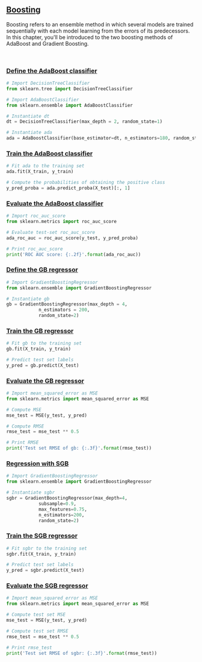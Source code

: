 ## [Boosting](https://campus.datacamp.com/courses/machine-learning-with-tree-based-models-in-python/boosting)

Boosting refers to an ensemble method in which several models are trained sequentially with each model learning from the errors of its predecessors. In this chapter, you'll be introduced to the two boosting methods of AdaBoost and Gradient Boosting.

<br>

### [Define the AdaBoost classifier](https://campus.datacamp.com/courses/machine-learning-with-tree-based-models-in-python/boosting?ex=2)

```Python
# Import DecisionTreeClassifier
from sklearn.tree import DecisionTreeClassifier

# Import AdaBoostClassifier
from sklearn.ensemble import AdaBoostClassifier

# Instantiate dt
dt = DecisionTreeClassifier(max_depth = 2, random_state=1)

# Instantiate ada
ada = AdaBoostClassifier(base_estimator=dt, n_estimators=180, random_state=1)
```

### [Train the AdaBoost classifier](https://campus.datacamp.com/courses/machine-learning-with-tree-based-models-in-python/boosting?ex=3)

```Python
# Fit ada to the training set
ada.fit(X_train, y_train)

# Compute the probabilities of obtaining the positive class
y_pred_proba = ada.predict_proba(X_test)[:, 1]
```

### [Evaluate the AdaBoost classifier](https://campus.datacamp.com/courses/machine-learning-with-tree-based-models-in-python/boosting?ex=4)

```Python
# Import roc_auc_score
from sklearn.metrics import roc_auc_score

# Evaluate test-set roc_auc_score
ada_roc_auc = roc_auc_score(y_test, y_pred_proba)

# Print roc_auc_score
print('ROC AUC score: {:.2f}'.format(ada_roc_auc))
```

### [Define the GB regressor](https://campus.datacamp.com/courses/machine-learning-with-tree-based-models-in-python/boosting?ex=6)

```Python
# Import GradientBoostingRegressor
from sklearn.ensemble import GradientBoostingRegressor 

# Instantiate gb
gb = GradientBoostingRegressor(max_depth = 4, 
            n_estimators = 200,
            random_state=2)
```

### [Train the GB regressor](https://campus.datacamp.com/courses/machine-learning-with-tree-based-models-in-python/boosting?ex=7)

```Python
# Fit gb to the training set
gb.fit(X_train, y_train)

# Predict test set labels
y_pred = gb.predict(X_test)
```

### [Evaluate the GB regressor](https://campus.datacamp.com/courses/machine-learning-with-tree-based-models-in-python/boosting?ex=8)

```Python
# Import mean_squared_error as MSE
from sklearn.metrics import mean_squared_error as MSE

# Compute MSE
mse_test = MSE(y_test, y_pred)

# Compute RMSE
rmse_test = mse_test ** 0.5

# Print RMSE
print('Test set RMSE of gb: {:.3f}'.format(rmse_test))
```

### [Regression with SGB](https://campus.datacamp.com/courses/machine-learning-with-tree-based-models-in-python/boosting?ex=10)

```Python
# Import GradientBoostingRegressor
from sklearn.ensemble import GradientBoostingRegressor

# Instantiate sgbr
sgbr = GradientBoostingRegressor(max_depth=4, 
            subsample=0.9,
            max_features=0.75,
            n_estimators=200,
            random_state=2)
```

### [Train the SGB regressor](https://campus.datacamp.com/courses/machine-learning-with-tree-based-models-in-python/boosting?ex=11)

```Python
# Fit sgbr to the training set
sgbr.fit(X_train, y_train)

# Predict test set labels
y_pred = sgbr.predict(X_test)
```

### [Evaluate the SGB regressor](https://campus.datacamp.com/courses/machine-learning-with-tree-based-models-in-python/boosting?ex=12)

```Python
# Import mean_squared_error as MSE
from sklearn.metrics import mean_squared_error as MSE

# Compute test set MSE
mse_test = MSE(y_test, y_pred)

# Compute test set RMSE
rmse_test = mse_test ** 0.5

# Print rmse_test
print('Test set RMSE of sgbr: {:.3f}'.format(rmse_test))
```